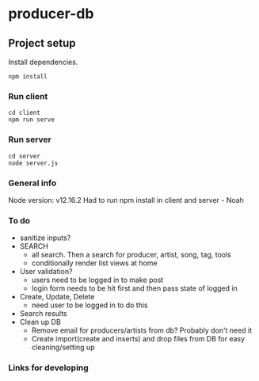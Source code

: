 # producer-db

## Project setup
Install dependencies.
```
npm install
```

### Run client
```
cd client
npm run serve
```
### Run server
```
cd server
node server.js
```
### General info
Node version: v12.16.2
Had to run npm install in client and server - Noah
### To do
* sanitize inputs?
* SEARCH
    * all search. Then a search for producer, artist, song, tag, tools
    * conditionally render list views at home
* User validation?
    * users need to be logged in to make post
    * login form needs to be hit first and then pass state of logged in
* Create, Update, Delete
    * need user to be logged in to do this
* Search results
* Clean up DB  
    * Remove email for producers/artists from db? Probably don't need it
    * Create import(create and inserts) and drop files from DB for easy cleaning/setting up

### Links for developing
